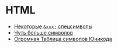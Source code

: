 # HTML

- [Некоторые `&xxx;` спецсимволы](symbols)
- [Чуть больше символов](tabl_symbols)
- [Огромная Таблица символов Юникода](http://unicode-table.com/ru/)


